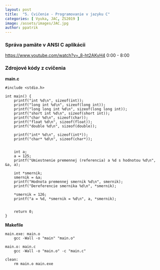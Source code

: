 ```yaml
---
layout: post
title:  "5. Cvičenie - Programovanie v jazyku C"
categories: [ Vyuka, JAC, ZS2019 ]
image: /assets/images/JAC.jpg
author: ppatrik
---
```


### Správa pamäte v ANSI C aplikácii

https://www.youtube.com/watch?v=_8-ht2AKyH4 0:00 - 8:00

### Zdrojové kódy z cvičenia

**main.c**
```
#include <stdio.h>

int main() {
	printf("int %d\n", sizeof(int));
	printf("long int %d\n", sizeof(long int));
	printf("long long int %d\n", sizeof(long long int));
	printf("short int %d\n", sizeof(short int));
	printf("char %d\n", sizeof(char));
	printf("float %d\n", sizeof(float));
	printf("double %d\n", sizeof(double));
	
	printf("int* %d\n", sizeof(int*));
	printf("char* %d\n", sizeof(char*));
	
	
	int a;
	a = 125;
	printf("Umiestnenie premennej (referencia) a %d s hodnotou %d\n", &a, a);
	
	int *smernik;
	smernik = &a;
	printf("Hodnota premennej smernik %d\n", smernik);
	printf("Dereferencie smernika %d\n", *smernik);
	
	*smernik = 126;
	printf("a = %d, *smernik = %d\n", a, *smernik);

	
	return 0;
}
```

**Makefile**
```
main.exe: main.o 
	gcc -Wall -o "main" "main.o"

main.o: main.c
	gcc -Wall -o "main.o" -c "main.c"

clean:
	rm main.o main.exe
```
